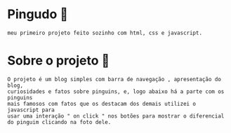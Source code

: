 # Pingudo 🐧
    meu primeiro projeto feito sozinho com html, css e javascript.

# Sobre o projeto  :open_book:
    O projeto é um blog simples com barra de navegação , apresentação do blog,
    curiosidades e fatos sobre pinguins, e, logo abaixo há a parte com os pinguins
    mais famosos com fatos que os destacam dos demais utilizei o javascript para
    usar uma interação " on click " nos botões para mostrar o diferencial do pinguim clicando na foto dele.

